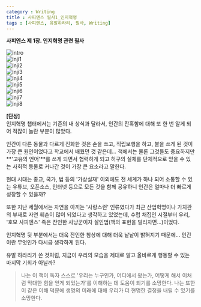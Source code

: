 ```yaml
---
category : Writing
title : 사피엔스 필사1_인지혁명  
tags : [사피엔스, 유발하라리, 필사, Writing]
--- 
```


**사피엔스 제 1장. 인지혁명 관련 필사**

![intro](https://www.dropbox.com/s/sqbzt2nu1pr1vei/IMG_3772.JPG?raw=1)  
![inji1](https://www.dropbox.com/s/qv8hue1hzn9m31n/IMG_3773.PNG?raw=1)  
![inji2](https://www.dropbox.com/s/msfxx5zjnkj3zgf/IMG_3774.JPG?raw=1)  
![inji3](https://www.dropbox.com/s/2aw61ccc0j1quka/IMG_3775.JPG?raw=1)  
![inji4](https://www.dropbox.com/s/izbplzm2igvpn99/IMG_3776.JPG?raw=1)  
![inji5](https://www.dropbox.com/s/ox694fknq7nucbv/IMG_3777.JPG?raw=1)  
![inji6](https://www.dropbox.com/s/6o96ru0nagcm656/IMG_3778.JPG?raw=1)  
![inji7](https://www.dropbox.com/s/prw6sfqrxu1d32r/IMG_3779.JPG?raw=1)  
![inji8](https://www.dropbox.com/s/u9eh4i5ptudb3a6/IMG_3780.JPG?raw=1)  

**[단상]**  
인지혁명 챕터에서는 기존의 내 상식과 달라서, 인간의 잔혹함에 대해 또 한 번 알게 되어 적잖이 놀란 부분이 많았다.  

인간이 다른 동물과 다르게 진화한 것은 손을 쓰고, 직립보행을 하고, 불을 쓰게 된 것이 가장 큰 원인이었다고 학교에서 배웠던 것 같은데... 책에서는 물론 그것들도 중요하지만 **'고유의 언어'**를 쓰게 되면서 협력하게 되고 허구의 실체를 단체적으로 믿을 수 있는 사회적 동물로 커나간 것이 가장 큰 요소라고 말한다.  

현대 시대는 종교, 국가, 법 등의 '가상실재' 이외에도 전 세계가 하나 되어 소통할 수 있는 유튜브, 오픈소스, 인터넷 등으로 모든 것을 함께 공유하니 인간은 얼마나 더 빠르게 성장할 수 있을까?   


또한 지난 세월에서는 자연을 아끼는 '사랑스런' 인류였다가 최근 산업혁명이나 가치관의 부재로 자연 훼손이 많이 되었다고 생각하고 있었는데, 수렵 채집인 시절부터 우리, '호모 사피엔스' 족은 잔인한 사냥꾼이자 살인범(책의 표현을 빌리자면...)이었다.  

인지혁명 뒷 부분에서는 더욱 잔인한 참상에 대해 더욱 낱낱이 밝혀지기 때문에... 인간이란 무엇인가 다시금 생각하게 된다.  

유발 하라리가 쓴 것처럼, 지금이 우리의 모습을 제대로 알고 올바르게 행동할 수 있는 마지막 기회가 아닐까?

> 나는 이 책이 독자 스스로 '우리는 누구인가, 어디에서 왔는가, 어떻게 해서 이처럼 막대한 힘을 얻게 되었는가'를 이해하는 데 도움이 되기를 소망한다. 나는 또한 이 같은 이해 덕분에 생명의 미래에 대해 우리가 더 현명한 결정을 내릴 수 있기를 소망한다.  